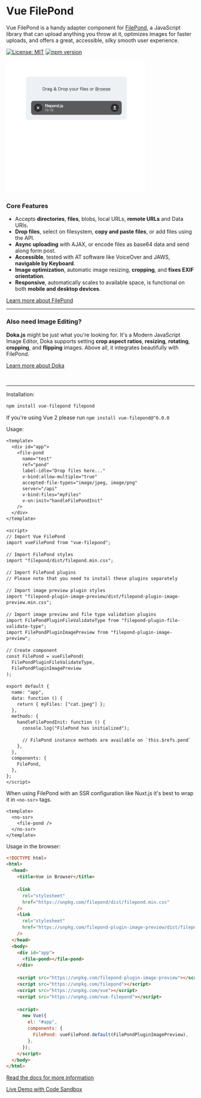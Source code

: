 # Vue FilePond

Vue FilePond is a handy adapter component for [FilePond](https://github.com/pqina/filepond), a JavaScript library that can upload anything you throw at it, optimizes images for faster uploads, and offers a great, accessible, silky smooth user experience.

[![License: MIT](https://img.shields.io/badge/license-MIT-blue.svg)](https://github.com/pqina/vue-filepond/blob/master/LICENSE)
[![npm version](https://badge.fury.io/js/vue-filepond.svg)](https://www.npmjs.com/package/vue-filepond)

<img src="https://github.com/pqina/filepond-github-assets/blob/master/filepond-animation-01.gif?raw=true" width="370" alt=""/>

### Core Features

- Accepts **directories**, **files**, blobs, local URLs, **remote URLs** and Data URIs.
- **Drop files**, select on filesystem, **copy and paste files**, or add files using the API.
- **Async uploading** with AJAX, or encode files as base64 data and send along form post.
- **Accessible**, tested with AT software like VoiceOver and JAWS, **navigable by Keyboard**.
- **Image optimization**, automatic image resizing, **cropping**, and **fixes EXIF orientation**.
- **Responsive**, automatically scales to available space, is functional on both **mobile and desktop devices**.

[Learn more about FilePond](https://pqina.nl/filepond/)

---

### Also need Image Editing?

**Doka.js** might be just what you're looking for. It's a Modern JavaScript Image Editor, Doka supports setting **crop aspect ratios**, **resizing**, **rotating**, **cropping**, and **flipping** images. Above all, it integrates beautifully with FilePond.

[Learn more about Doka](https://pqina.nl/doka/?ref=github-vue-filepond)

<img src="https://github.com/pqina/filepond-github-assets/blob/master/doka.gif?raw=true" width="478" alt=""/>

---

Installation:

```bash
npm install vue-filepond filepond
```

If you're using Vue 2 please run `npm install vue-filepond@^6.0.0`

Usage:

```vue
<template>
  <div id="app">
    <file-pond
      name="test"
      ref="pond"
      label-idle="Drop files here..."
      v-bind:allow-multiple="true"
      accepted-file-types="image/jpeg, image/png"
      server="/api"
      v-bind:files="myFiles"
      v-on:init="handleFilePondInit"
    />
  </div>
</template>

<script>
// Import Vue FilePond
import vueFilePond from "vue-filepond";

// Import FilePond styles
import "filepond/dist/filepond.min.css";

// Import FilePond plugins
// Please note that you need to install these plugins separately

// Import image preview plugin styles
import "filepond-plugin-image-preview/dist/filepond-plugin-image-preview.min.css";

// Import image preview and file type validation plugins
import FilePondPluginFileValidateType from "filepond-plugin-file-validate-type";
import FilePondPluginImagePreview from "filepond-plugin-image-preview";

// Create component
const FilePond = vueFilePond(
  FilePondPluginFileValidateType,
  FilePondPluginImagePreview
);

export default {
  name: "app",
  data: function () {
    return { myFiles: ["cat.jpeg"] };
  },
  methods: {
    handleFilePondInit: function () {
      console.log("FilePond has initialized");

      // FilePond instance methods are available on `this.$refs.pond`
    },
  },
  components: {
    FilePond,
  },
};
</script>
```

When using FilePond with an SSR configuration like Nuxt.js it's best to wrap it in `<no-ssr>` tags.

```vue
<template>
  <no-ssr>
    <file-pond />
  </no-ssr>
</template>
```

Usage in the browser:

```html
<!DOCTYPE html>
<html>
  <head>
    <title>Vue in Browser</title>

    <link
      rel="stylesheet"
      href="https://unpkg.com/filepond/dist/filepond.min.css"
    />
    <link
      rel="stylesheet"
      href="https://unpkg.com/filepond-plugin-image-preview/dist/filepond-plugin-image-preview.min.css"
    />
  </head>
  <body>
    <div id="app">
      <file-pond></file-pond>
    </div>

    <script src="https://unpkg.com/filepond-plugin-image-preview"></script>
    <script src="https://unpkg.com/filepond"></script>
    <script src="https://unpkg.com/vue"></script>
    <script src="https://unpkg.com/vue-filepond"></script>

    <script>
      new Vue({
        el: "#app",
        components: {
          FilePond: vueFilePond.default(FilePondPluginImagePreview),
        },
      });
    </script>
  </body>
</html>
```

[Read the docs for more information](https://pqina.nl/filepond/docs/patterns/frameworks/vue/)

[Live Demo with Code Sandbox](https://codesandbox.io/s/p3v8zoprp7)
